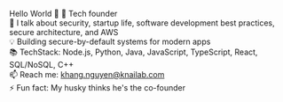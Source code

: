 Hello World 👋
🔐 Tech founder
<br>
🌱 I talk about security, startup life, software development best practices, secure architecture, and AWS
<br>
💡 Building secure-by-default systems for modern apps
<br>
📚 TechStack: Node.js, Python, Java, JavaScript, TypeScript, React, SQL/NoSQL, C++
<br>
📫 Reach me: khang.nguyen@knailab.com
<br>
⚡ Fun fact: My husky thinks he's the co-founder
<br>
